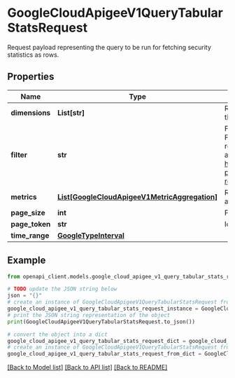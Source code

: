# GoogleCloudApigeeV1QueryTabularStatsRequest

Request payload representing the query to be run for fetching security statistics as rows.

## Properties

Name | Type | Description | Notes
------------ | ------------- | ------------- | -------------
**dimensions** | **List[str]** | Required. List of dimension names to group the aggregations by. | [optional] 
**filter** | **str** | Filter further on specific dimension values. Follows the same grammar as custom report&#39;s filter expressions. Example, apiproxy eq &#39;foobar&#39;. https://cloud.google.com/apigee/docs/api-platform/analytics/analytics-reference#filters | [optional] 
**metrics** | [**List[GoogleCloudApigeeV1MetricAggregation]**](GoogleCloudApigeeV1MetricAggregation.md) | Required. List of metrics and their aggregations. | [optional] 
**page_size** | **int** | Page size represents the number of rows. | [optional] 
**page_token** | **str** | Identifies a sequence of rows. | [optional] 
**time_range** | [**GoogleTypeInterval**](GoogleTypeInterval.md) |  | [optional] 

## Example

```python
from openapi_client.models.google_cloud_apigee_v1_query_tabular_stats_request import GoogleCloudApigeeV1QueryTabularStatsRequest

# TODO update the JSON string below
json = "{}"
# create an instance of GoogleCloudApigeeV1QueryTabularStatsRequest from a JSON string
google_cloud_apigee_v1_query_tabular_stats_request_instance = GoogleCloudApigeeV1QueryTabularStatsRequest.from_json(json)
# print the JSON string representation of the object
print(GoogleCloudApigeeV1QueryTabularStatsRequest.to_json())

# convert the object into a dict
google_cloud_apigee_v1_query_tabular_stats_request_dict = google_cloud_apigee_v1_query_tabular_stats_request_instance.to_dict()
# create an instance of GoogleCloudApigeeV1QueryTabularStatsRequest from a dict
google_cloud_apigee_v1_query_tabular_stats_request_from_dict = GoogleCloudApigeeV1QueryTabularStatsRequest.from_dict(google_cloud_apigee_v1_query_tabular_stats_request_dict)
```
[[Back to Model list]](../README.md#documentation-for-models) [[Back to API list]](../README.md#documentation-for-api-endpoints) [[Back to README]](../README.md)


